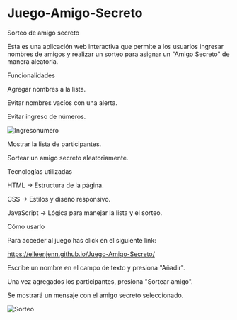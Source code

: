 # Juego-Amigo-Secreto
Sorteo de amigo secreto

Esta es una aplicación web interactiva que permite a los usuarios ingresar nombres de amigos y realizar un sorteo para asignar un "Amigo Secreto" de manera aleatoria.

Funcionalidades

Agregar nombres a la lista.

Evitar nombres vacíos con una alerta.

Evitar ingreso de números.

![Ingresonumero](https://github.com/user-attachments/assets/ffee7660-45ea-4c57-a39a-183d9db01b72)

Mostrar la lista de participantes.

Sortear un amigo secreto aleatoriamente.

 Tecnologías utilizadas
 
HTML → Estructura de la página.

CSS → Estilos y diseño responsivo.

JavaScript → Lógica para manejar la lista y el sorteo.

Cómo usarlo

Para acceder al juego has click en el siguiente link:

https://eileenjenn.github.io/Juego-Amigo-Secreto/

Escribe un nombre en el campo de texto y presiona "Añadir".

Una vez agregados los participantes, presiona "Sortear amigo".

Se mostrará un mensaje con el amigo secreto seleccionado.

![Sorteo](https://github.com/user-attachments/assets/027b5678-8e80-416b-9a5a-870099f4efe6)
